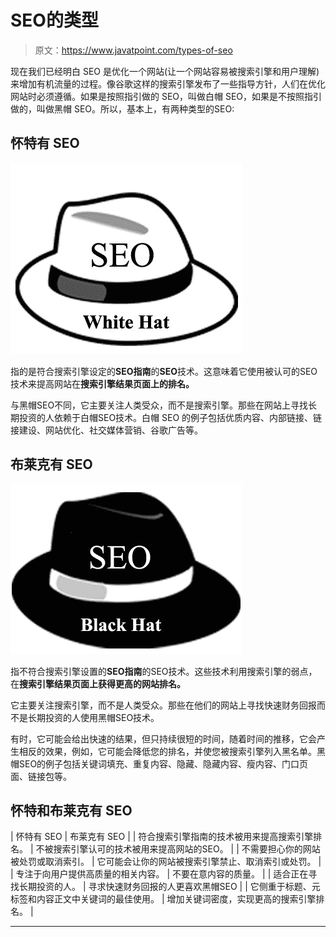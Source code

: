 # SEO的类型

> 原文：<https://www.javatpoint.com/types-of-seo>

现在我们已经明白 SEO 是优化一个网站(让一个网站容易被搜索引擎和用户理解)来增加有机流量的过程。像谷歌这样的搜索引擎发布了一些指导方针，人们在优化网站时必须遵循。如果是按照指引做的 SEO，叫做白帽 SEO，如果是不按照指引做的，叫做黑帽 SEO。所以，基本上，有两种类型的SEO:

## 怀特有 SEO

![SEO Types of seo](img/dcd4ae7eed8b4bd5ffe08333d2840790.png)

指的是符合搜索引擎设定的**SEO指南**的**SEO**技术。这意味着它使用被认可的SEO技术来提高网站在**搜索引擎结果页面上的排名。**

与黑帽SEO不同，它主要关注人类受众，而不是搜索引擎。那些在网站上寻找长期投资的人依赖于白帽SEO技术。白帽 SEO 的例子包括优质内容、内部链接、链接建设、网站优化、社交媒体营销、谷歌广告等。

## 布莱克有 SEO

![SEO Types-of-seo](img/b154b1d86f00912e9997cfcaac0f09b5.png)

指不符合搜索引擎设置的**SEO指南**的SEO技术。这些技术利用搜索引擎的弱点，在**搜索引擎结果页面上获得更高的网站排名。**

它主要关注搜索引擎，而不是人类受众。那些在他们的网站上寻找快速财务回报而不是长期投资的人使用黑帽SEO技术。

有时，它可能会给出快速的结果，但只持续很短的时间，随着时间的推移，它会产生相反的效果，例如，它可能会降低您的排名，并使您被搜索引擎列入黑名单。黑帽SEO的例子包括关键词填充、重复内容、隐藏、隐藏内容、瘦内容、门口页面、链接包等。

## 怀特和布莱克有 SEO

| 怀特有 SEO | 布莱克有 SEO |
| 符合搜索引擎指南的技术被用来提高搜索引擎排名。 | 不被搜索引擎认可的技术被用来提高网站的SEO。 |
| 不需要担心你的网站被处罚或取消索引。 | 它可能会让你的网站被搜索引擎禁止、取消索引或处罚。 |
| 专注于向用户提供高质量的相关内容。 | 不要在意内容的质量。 |
| 适合正在寻找长期投资的人。 | 寻求快速财务回报的人更喜欢黑帽SEO |
| 它侧重于标题、元标签和内容正文中关键词的最佳使用。 | 增加关键词密度，实现更高的搜索引擎排名。 |

* * *